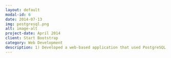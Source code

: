 ```yaml
---
layout: default
modal-id: 6
date: 2014-07-13
img: postgresql.png
alt: image-alt
project-date: April 2014
client: Start Bootstrap
category: Web Development
description: 1) Developed a web-based application that used PostgreSQL as the primary database for data storage, resulting in improved data integrity and performance.<br>2) Implemented database design principles and created ER diagrams to visualize the schema design of the PostgreSQL database.<br>3) Used JDBC to perform CRUD operations on the PostgreSQL database, resulting in efficient and maintainable code.<br>4) Worked with Hibernate to perform object-relational mapping and simplify database access in a Spring Boot application.
---
```

